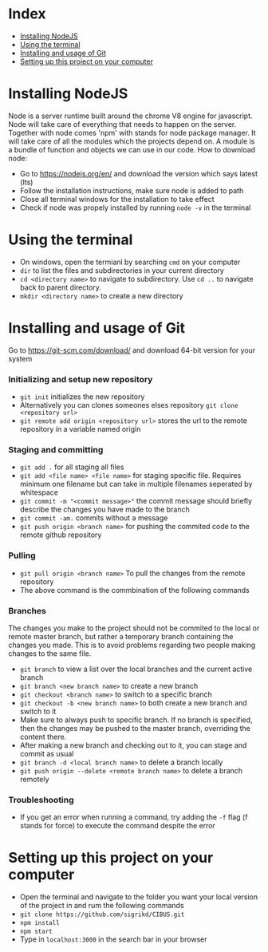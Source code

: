 
# Index
* [Installing NodeJS](#Installing-NodeJS)
* [Using the terminal](#Using-the-terminal)
* [Installing and usage of Git](#Installing-and-usage-of-Git)
* [Setting up this project on your computer](#Setting-u-pthis-project-on-your-computer)

# Installing NodeJS
Node is a server runtime built around the chrome V8 engine for javascript. Node will take care of everything that needs to happen on the server. Together with node comes 'npm' with stands for node package manager. It will take care of all the modules which the projects depend on. A module is a bundle of function and objects we can use in our code. 
How to download node:
* Go to https://nodejs.org/en/ and download the version which says latest (lts)
* Follow the installation instructions, make sure node is added to path
* Close all terminal windows for the installation to take effect
* Check if node was propely installed by running `node -v` in the terminal

# Using the terminal
* On windows, open the termianl by searching `cmd` on your computer
* `dir` to list the files and subdirectories in your current directory
* `cd <directory name>` to navigate to subdirectory. Use `cd ..` to navigate back to parent directory.
* `mkdir <directory name>` to create a new directory

# Installing and usage of Git
Go to https://git-scm.com/download/ and download 64-bit version for your system
### Initializing and setup new repository
* `git init` initializes the new repository
* Alternatively you can clones someones elses repository `git clone <repository url>`  
* `git remote add origin <repository url>` stores the url to the remote repository in a variable named origin

### Staging and committing
* `git add .`  for all staging all files
* `git add <file name> <file name>` for staging specific file. Requires minimum one filename but can take in multiple filenames seperated by whitespace
* `git commit -m "<commit message>"` the commit message should briefly describe the changes you have made to the branch
* `git commit -am.` commits without a message 
* `git push origin <branch name>` for pushing the commited code to the remote github repository

### Pulling 
* `git pull origin <branch name>` To pull the changes from the remote repository
* The above command is the commbination of the following commands

### Branches
The changes you make to the project should not be commited to the local or remote master branch, but rather a temporary branch containing the changes you made. This is to avoid problems regarding two people making changes to the same file.
* `git branch` to view a list over the local branches and the current active branch
* `git branch <new branch name>` to create a new branch 
* `git checkout <branch name>` to switch to a specific branch
* `git checkout -b <new branch name>` to both create a new branch and switch to it
* Make sure to always push to specific branch. If no branch is specified, then the changes may be pushed to the master branch, overriding the content there.
* After making a new branch and checking out to it, you can stage and commit as usual
* `git branch -d <local branch name>` to delete a branch locally
* `git push origin --delete <remote branch name>` to delete a branch remotely

### Troubleshooting
* If you get an error when running a command, try adding the `-f` flag (f stands for force) to execute the command despite the error

# Setting up this project on your computer
* Open the terminal and navigate to the folder you want your local version of the project in and rum the following commands
* `git clone https://github.com/sigrikd/CIBUS.git`
* `npm install`
* `npm start`
* Type in `localhost:3000` in the search bar in your browser




